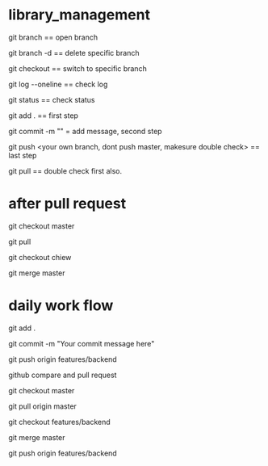 # library_management

git branch == open branch

git branch -d  <branch> == delete specific branch

git checkout <branch> == switch to specific branch

git log --oneline == check log

git status == check status

git add . == first step 

git commit -m "<your comment>" = add message, second step 

git push <your own branch, dont push master, makesure double check> == last step

git pull == double check first also.






# after pull request

git checkout master

git pull

git checkout chiew

git merge master


# daily work flow

git add .

git commit -m "Your commit message here"

git push origin features/backend

github compare and pull request

git checkout master

git pull origin master

git checkout features/backend

git merge master

git push origin features/backend
